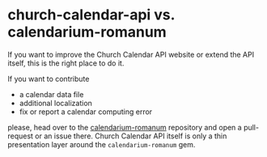 # church-calendar-api vs. calendarium-romanum

If you want to improve the Church Calendar API website
or extend the API itself, this is the right place to do it.

If you want to contribute

* a calendar data file
* additional localization
* fix or report a calendar computing error

please, head over to the [calendarium-romanum][caro] repository
and open a pull-request or an issue there.
Church Calendar API itself is only a thin presentation layer
around the `calendarium-romanum` gem.

[caro]: http://github.com/igneus/calendarium-romanum
